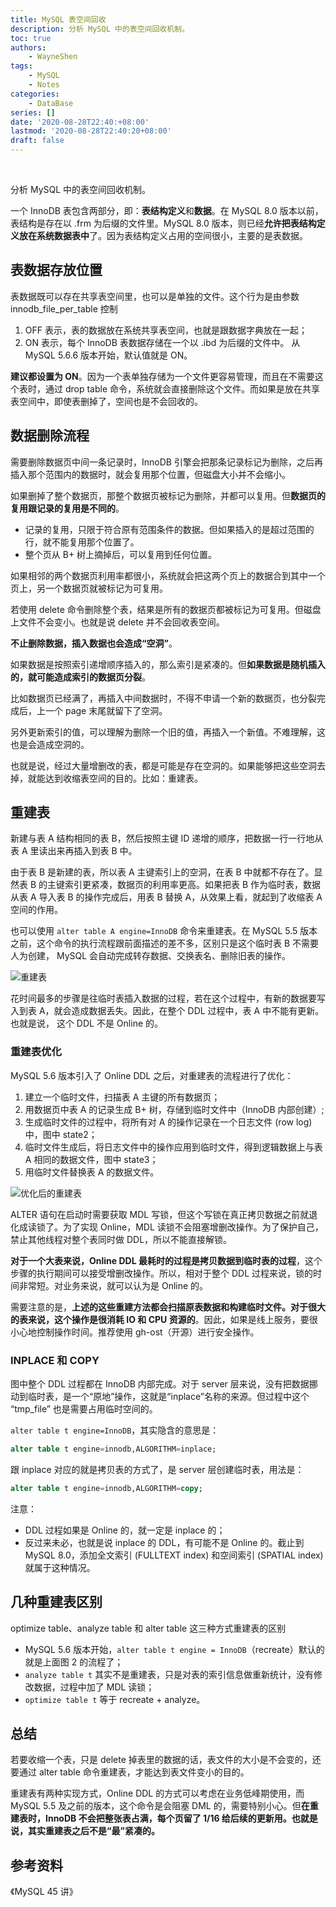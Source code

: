 ```yaml
---
title: MySQL 表空间回收
description: 分析 MySQL 中的表空间回收机制。
toc: true
authors: 
    - WayneShen
tags: 
    - MySQL
    - Notes
categories: 
    - DataBase
series: []
date: '2020-08-28T22:40:+08:00'
lastmod: '2020-08-28T22:40:20+08:00'
draft: false
---
```


</br>

分析 MySQL 中的表空间回收机制。

<!--more-->

一个 InnoDB 表包含两部分，即：**表结构定义**和**数据**。在 MySQL 8.0 版本以前，表结构是存在以 .frm 为后缀的文件里。MySQL 8.0 版本，则已经**允许把表结构定义放在系统数据表中**了。因为表结构定义占用的空间很小，主要的是表数据。

## 表数据存放位置

表数据既可以存在共享表空间里，也可以是单独的文件。这个行为是由参数 innodb_file_per_table 控制

1. OFF 表示，表的数据放在系统共享表空间，也就是跟数据字典放在一起；
2. ON 表示，每个 InnoDB 表数据存储在一个以 .ibd 为后缀的文件中。 从 MySQL 5.6.6 版本开始，默认值就是 ON。

**建议都设置为 ON**。因为一个表单独存储为一个文件更容易管理，而且在不需要这个表时，通过 drop table 命令，系统就会直接删除这个文件。而如果是放在共享表空间中，即使表删掉了，空间也是不会回收的。

## 数据删除流程

需要删除数据页中间一条记录时，InnoDB 引擎会把那条记录标记为删除，之后再插入那个范围内的数据时，就会复用那个位置，但磁盘大小并不会缩小。

如果删掉了整个数据页，那整个数据页被标记为删除，并都可以复用。但**数据页的复用跟记录的复用是不同的**。

+ 记录的复用，只限于符合原有范围条件的数据。但如果插入的是超过范围的行，就不能复用那个位置了。
+ 整个页从 B+ 树上摘掉后，可以复用到任何位置。

如果相邻的两个数据页利用率都很小，系统就会把这两个页上的数据合到其中一个页上，另一个数据页就被标记为可复用。

若使用 delete 命令删除整个表，结果是所有的数据页都被标记为可复用。但磁盘上文件不会变小。也就是说 delete 并不会回收表空间。

**不止删除数据，插入数据也会造成“空洞”**。

如果数据是按照索引递增顺序插入的，那么索引是紧凑的。但**如果数据是随机插入的，就可能造成索引的数据页分裂**。

比如数据页已经满了，再插入中间数据时，不得不申请一个新的数据页，也分裂完成后，上一个 page 末尾就留下了空洞。

另外更新索引的值，可以理解为删除一个旧的值，再插入一个新值。不难理解，这也是会造成空洞的。

也就是说，经过大量增删改的表，都是可能是存在空洞的。如果能够把这些空洞去掉，就能达到收缩表空间的目的。比如：重建表。

## 重建表

新建与表 A 结构相同的表 B，然后按照主键 ID 递增的顺序，把数据一行一行地从表 A 里读出来再插入到表 B 中。

由于表 B 是新建的表，所以表 A 主键索引上的空洞，在表 B 中就都不存在了。显然表 B 的主键索引更紧凑，数据页的利用率更高。如果把表 B 作为临时表，数据从表 A 导入表 B 的操作完成后，用表 B 替换 A，从效果上看，就起到了收缩表 A 空间的作用。

也可以使用 `alter table A engine=InnoDB` 命令来重建表。在 MySQL 5.5 版本之前，这个命令的执行流程跟前面描述的差不多，区别只是这个临时表 B 不需要人为创建， MySQL 会自动完成转存数据、交换表名、删除旧表的操作。

![重建表](../../../assets/MySQL表空间回收/rebuild.png)

花时间最多的步骤是往临时表插入数据的过程，若在这个过程中，有新的数据要写入到表 A，就会造成数据丢失。因此，在整个 DDL 过程中，表 A 中不能有更新。也就是说， 这个 DDL 不是 Online 的。

### 重建表优化

MySQL 5.6 版本引入了 Online DDL 之后，对重建表的流程进行了优化：

1. 建立一个临时文件，扫描表 A 主键的所有数据页；
2. 用数据页中表 A 的记录生成 B+ 树，存储到临时文件中（InnoDB 内部创建）;
3. 生成临时文件的过程中，将所有对 A 的操作记录在一个日志文件 (row log) 中，图中 state2；
4. 临时文件生成后，将日志文件中的操作应用到临时文件，得到逻辑数据上与表 A 相同的数据文件，图中 state3；
5. 用临时文件替换表 A 的数据文件。

![优化后的重建表](../../../assets/MySQL表空间回收/rebuildOptimize.png)

ALTER 语句在启动时需要获取 MDL 写锁，但这个写锁在真正拷贝数据之前就退化成读锁了。为了实现 Online，MDL 读锁不会阻塞增删改操作。为了保护自己，禁止其他线程对整个表同时做 DDL，所以不能直接解锁。

**对于一个大表来说，Online DDL 最耗时的过程是拷贝数据到临时表的过程**，这个步骤的执行期间可以接受增删改操作。所以，相对于整个 DDL 过程来说，锁的时间非常短。对业务来说，就可以认为是 Online 的。

需要注意的是，**上述的这些重建方法都会扫描原表数据和构建临时文件。对于很大的表来说，这个操作是很消耗 IO 和 CPU 资源的**。因此，如果是线上服务，要很小心地控制操作时间。推荐使用 gh-ost（开源）进行安全操作。

### INPLACE 和 COPY

图中整个 DDL 过程都在 InnoDB 内部完成。对于 server 层来说，没有把数据挪动到临时表，是一个“原地”操作，这就是“inplace”名称的来源。但过程中这个 “tmp_file” 也是需要占用临时空间的。

`alter table t engine=InnoDB`，其实隐含的意思是：

```sql
alter table t engine=innodb,ALGORITHM=inplace;
```

跟 inplace 对应的就是拷贝表的方式了，是 server 层创建临时表，用法是：

```sql
alter table t engine=innodb,ALGORITHM=copy;
```

注意：

+ DDL 过程如果是 Online 的，就一定是 inplace 的；
+ 反过来未必，也就是说 inplace 的 DDL，有可能不是 Online 的。截止到 MySQL 8.0，添加全文索引 (FULLTEXT index) 和空间索引 (SPATIAL index) 就属于这种情况。

## 几种重建表区别

optimize table、analyze table 和 alter table 这三种方式重建表的区别

+ MySQL 5.6 版本开始，`alter table t engine = InnoDB`（recreate）默认的就是上面图 2 的流程了；
+ `analyze table t` 其实不是重建表，只是对表的索引信息做重新统计，没有修改数据，过程中加了 MDL 读锁；
+ `optimize table t` 等于 recreate + analyze。

## 总结

若要收缩一个表，只是 delete 掉表里的数据的话，表文件的大小是不会变的，还要通过 alter table 命令重建表，才能达到表文件变小的目的。

重建表有两种实现方式，Online DDL 的方式可以考虑在业务低峰期使用，而 MySQL 5.5 及之前的版本，这个命令是会阻塞 DML 的，需要特别小心。但**在重建表时，InnoDB 不会把整张表占满，每个页留了 1/16 给后续的更新用。也就是说，其实重建表之后不是“最”紧凑的。**

## 参考资料

《MySQL 45 讲》